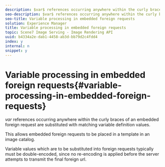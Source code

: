 ```yaml
---
description: $var$ references occurring anywhere within the curly braces of an embedded foreign request are substituted with matching variable definition values.
seo-description: $var$ references occurring anywhere within the curly braces of an embedded foreign request are substituted with matching variable definition values.
seo-title: Variable processing in embedded foreign requests
solution: Experience Manager
title: Variable processing in embedded foreign requests
topic: Scene7 Image Serving - Image Rendering API
uuid: b4334a2e-dab1-4458-ab3d-bb79d2c4fdd4
index: y
internal: n
snippet: y
---
```


# Variable processing in embedded foreign requests{#variable-processing-in-embedded-foreign-requests}

$var$ references occurring anywhere within the curly braces of an embedded foreign request are substituted with matching variable definition values.

This allows embedded foreign requests to be placed in a template in an image catalog.

Variable values which are to be substituted into foreign requests typically must be double-encoded, since no re-encoding is applied before the server attempts to transmit the final foreign url. 
